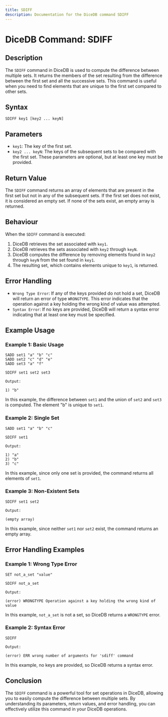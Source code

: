 ```yaml
---
title: SDIFF
description: Documentation for the DiceDB command SDIFF
---
```


# DiceDB Command: SDIFF

## Description

The `SDIFF` command in DiceDB is used to compute the difference between multiple sets. It returns the members of the set resulting from the difference between the first set and all the successive sets. This command is useful when you need to find elements that are unique to the first set compared to other sets.

## Syntax

```
SDIFF key1 [key2 ... keyN]
```

## Parameters

- `key1`: The key of the first set.
- `key2 ... keyN`: The keys of the subsequent sets to be compared with the first set. These parameters are optional, but at least one key must be provided.

## Return Value

The `SDIFF` command returns an array of elements that are present in the first set but not in any of the subsequent sets. If the first set does not exist, it is considered an empty set. If none of the sets exist, an empty array is returned.

## Behaviour

When the `SDIFF` command is executed:

1. DiceDB retrieves the set associated with `key1`.
1. DiceDB retrieves the sets associated with `key2` through `keyN`.
1. DiceDB computes the difference by removing elements found in `key2` through `keyN` from the set found in `key1`.
1. The resulting set, which contains elements unique to `key1`, is returned.

## Error Handling

- `Wrong Type Error`: If any of the keys provided do not hold a set, DiceDB will return an error of type `WRONGTYPE`. This error indicates that the operation against a key holding the wrong kind of value was attempted.
- `Syntax Error`: If no keys are provided, DiceDB will return a syntax error indicating that at least one key must be specified.

## Example Usage

### Example 1: Basic Usage

```DiceDB
SADD set1 "a" "b" "c"
SADD set2 "c" "d" "e"
SADD set3 "a" "f"

SDIFF set1 set2 set3
```

`Output:`

```
1) "b"
```

In this example, the difference between `set1` and the union of `set2` and `set3` is computed. The element "b" is unique to `set1`.

### Example 2: Single Set

```DiceDB
SADD set1 "a" "b" "c"

SDIFF set1
```

`Output:`

```
1) "a"
2) "b"
3) "c"
```

In this example, since only one set is provided, the command returns all elements of `set1`.

### Example 3: Non-Existent Sets

```DiceDB
SDIFF set1 set2
```

`Output:`

```
(empty array)
```

In this example, since neither `set1` nor `set2` exist, the command returns an empty array.

## Error Handling Examples

### Example 1: Wrong Type Error

```DiceDB
SET not_a_set "value"

SDIFF not_a_set
```

`Output:`

```
(error) WRONGTYPE Operation against a key holding the wrong kind of value
```

In this example, `not_a_set` is not a set, so DiceDB returns a `WRONGTYPE` error.

### Example 2: Syntax Error

```DiceDB
SDIFF
```

`Output:`

```
(error) ERR wrong number of arguments for 'sdiff' command
```

In this example, no keys are provided, so DiceDB returns a syntax error.

## Conclusion

The `SDIFF` command is a powerful tool for set operations in DiceDB, allowing you to easily compute the difference between multiple sets. By understanding its parameters, return values, and error handling, you can effectively utilize this command in your DiceDB operations.

